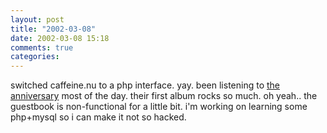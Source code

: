 ```yaml
---
layout: post
title: "2002-03-08"
date: 2002-03-08 15:18
comments: true
categories: 
---
```

switched caffeine.nu to a php interface. yay.
been listening to <a href="#">the anniversary</a> most of the day.  their first album rocks so much.  oh yeah.. the guestbook is non-functional for a little bit. i'm working on learning some php+mysql so i can make it not so hacked.
